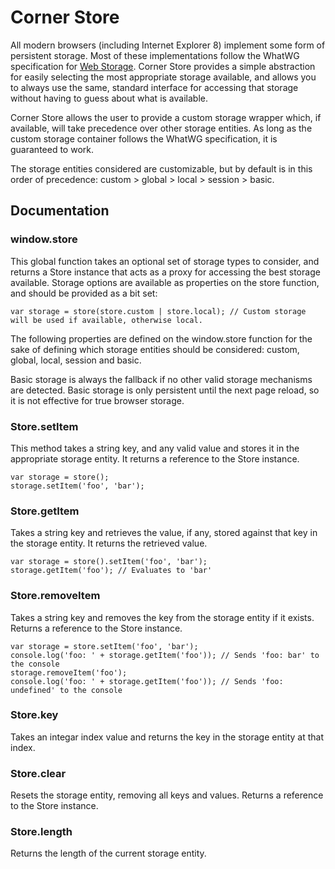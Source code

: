 # Corner Store #

All modern browsers (including Internet Explorer 8) implement some form of persistent storage. Most of these implementations follow the WhatWG specification for [Web Storage](http://dev.w3.org/html5/webstorage). Corner Store provides a simple abstraction for easily selecting the most appropriate storage available, and allows you to always use the same, standard interface for accessing that storage without having to guess about what is available.

Corner Store allows the user to provide a custom storage wrapper which, if available, will take precedence over other storage entities. As long as the custom storage container follows the WhatWG specification, it is guaranteed to work.

The storage entities considered are customizable, but by default is in this order of precedence: custom > global > local > session > basic.

## Documentation ##

### window.store ###

This global function takes an optional set of storage types to consider, and returns a Store instance that acts as a proxy for accessing the best storage available. Storage options are available as properties on the store function, and should be provided as a bit set:

    var storage = store(store.custom | store.local); // Custom storage will be used if available, otherwise local.

The following properties are defined on the window.store function for the sake of defining which storage entities should be considered: custom, global, local, session and basic.

Basic storage is always the fallback if no other valid storage mechanisms are detected. Basic storage is only persistent until the next page reload, so it is not effective for true browser storage.

### Store.setItem ###

This method takes a string key, and any valid value and stores it in the appropriate storage entity. It returns a reference to the Store instance.

    var storage = store();
    storage.setItem('foo', 'bar');

### Store.getItem ###

Takes a string key and retrieves the value, if any, stored against that key in the storage entity. It returns the retrieved value.

    var storage = store().setItem('foo', 'bar');
    storage.getItem('foo'); // Evaluates to 'bar'

### Store.removeItem ###

Takes a string key and removes the key from the storage entity if it exists. Returns a reference to the Store instance.

    var storage = store.setItem('foo', 'bar');
    console.log('foo: ' + storage.getItem('foo')); // Sends 'foo: bar' to the console
    storage.removeItem('foo');
    console.log('foo: ' + storage.getItem('foo')); // Sends 'foo: undefined' to the console

### Store.key ###

Takes an integar index value and returns the key in the storage entity at that index.

### Store.clear ###

Resets the storage entity, removing all keys and values. Returns a reference to the Store instance.

### Store.length ###

Returns the length of the current storage entity.
